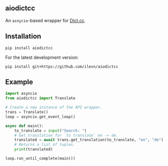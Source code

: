 ## aiodictcc

An `asnycio`-based  wrapper for [Dict.cc](https://dict.cc).

## Installation
```
pip install aiodictcc
```
For the latest development version:
```
pip install git+https://github.com/ilevn/aiodictcc
```
## Example

```py
import asyncio
from aiodictcc import Translate

# Create a new instance of the API wrapper.
trans = Translate()
loop = asyncio.get_event_loop()

async def main():
    to_translate = input("Search: ")
    # Get translation for `to translate` en -> de.
    translated = await trans.get_translation(to_translate, "en", "de")
    # Returns a list of tuples.
    print(translated)

loop.run_until_complete(main())
```
